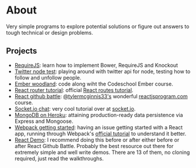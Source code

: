 # About

Very simple programs to explore potential solutions or figure out answers to tough technical or design problems.

## Projects

* [RequireJS](/require-js-hello-world): learn how to implement Bower, RequireJS and Knockout
* [Twitter node test](/twitter-node-test): playing around with twitter api for node, testing how to follow and unfollow people.
* [Ember woodland](/ember-woodland): code along wiht the Codeschool Ember course.
* [React router tutorial](/react-router-tutorial): official [React routes tutorial](https://github.com/reactjs/react-router-tutorial/blob/start/lessons/01-setting-up.md).
* [React github battle](/react-github-battle): [@tylermcginnis33's](https://twitter.com/tylermcginnis33) wonderful [reactjsprogram.com](http://www.reactjsprogram.com/) course.
* [Socket.io chat](/socket-io-chat): very cool tutorial over at [socket.io](http://socket.io/get-started/chat/).
* [MongoDB on Heroku](/mongo-express-test): attaining production-ready data persistence via Express and Mongoose.
* [Webpack getting started](/webpack-getting-started): having an issue getting started with a React app, running through Webpack's [official tutorial](https://webpack.github.io/docs/tutorials/getting-started/) to understand it better.
* [React Demo](/react-demos): I recommend doing this before or after either before or after React Github Battle. Probably the best resource out there for extremely simple and well write demos. There are 13 of them, no cloning required, just read the walkthroughs.
